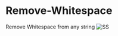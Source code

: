 # Remove-Whitespace
 Remove Whitespace from any string
![SS](https://github.com/Kingsman119/Remove-Whitespace/assets/154053800/31776f84-a76a-43c4-9fd0-0fb702bbd1ae)
